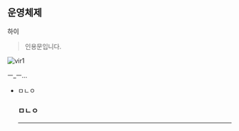 ## 운영체제

하이

> 인용문입니다.



![vir1](C:\Users\fasol\Documents\OperatingSystem\_images\vir1.png)

ㅡ_ㅡ... 



- ㅁㄴㅇ

  

  

  

  ### ㅁㄴㅇ

  ---

  